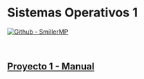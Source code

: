 # Sistemas Operativos 1

[![Github - SmillerMP](https://img.shields.io/badge/Github-SmillerMP-2ea44f)](https://github.com/SmillerMP)


<br>

## [Proyecto 1 - Manual](/Proyecto1/Documentation/Manual_Tecnico.md)

